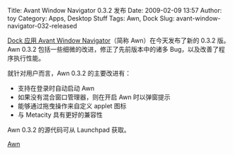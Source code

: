 Title: Avant Window Navigator 0.3.2 发布
Date: 2009-02-09 13:57
Author: toy
Category: Apps, Desktop Stuff
Tags: Awn, Dock
Slug: avant-window-navigator-032-released

[Dock 应用 Avant Window
Navigator](http://linuxtoy.org/archives/avant-window-navigator.html)（简称
Awn）在今天发布了新的 0.3.2 版。Awn 0.3.2
包括一些细微的改进，修正了先前版本中的诸多 Bug，以及改善了程序执行性能。

就针对用户而言，Awn 0.3.2 的主要改进有：

-   支持在登录时自动启动 Awn
-   如果没有混合窗口管理器，则在开启 Awn 时以弹窗提示
-   能够通过拖曳操作来自定义 applet 图标
-   与 Metacity 具有更好的兼容性

Awn 0.3.2 的源代码可从 Launchpad 获取。

[Awn](https://code.launchpad.net/awn/+download)
